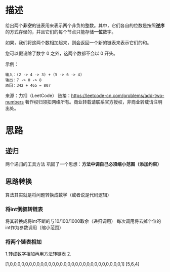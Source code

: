# 描述
给出两个**非空**的链表用来表示两个非负的整数。其中，它们各自的位数是按照**逆序**的方式存储的，并且它们的每个节点只能存储**一位**数字。

如果，我们将这两个数相加起来，则会返回一个新的链表来表示它们的和。

您可以假设除了数字 0 之外，这两个数都不会以 0 开头。

示例：
```
输入：(2 -> 4 -> 3) + (5 -> 6 -> 4)
输出：7 -> 0 -> 8
原因：342 + 465 = 807
```
来源：力扣（LeetCode）
链接：https://leetcode-cn.com/problems/add-two-numbers
著作权归领扣网络所有。商业转载请联系官方授权，非商业转载请注明出处。

# 思路
## 递归
两个递归的工具方法 
巩固了一个思想：**方法中调自己必须缩小范围（添加约束）**
## 思路转换
算法其实就是将问题转换成数学（或者说是代码逻辑）
### 将int倒叙转链表
将其转换成将int不断的与10/100/1000取余（递归调用）
每次调用将去掉个位的int作为参数调用（缩小范围）
### 将两个链表相加
1.转成数字相加再用方法转链表
2.

[1,0,0,0,0,0,0,0,0,0,0,0,0,0,0,0,0,0,0,0,0,0,0,0,0,0,0,0,0,0,1]
[5,6,4]